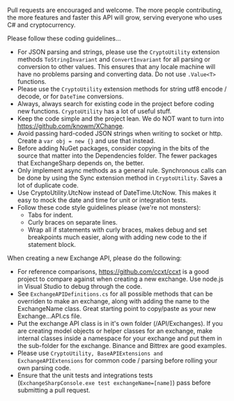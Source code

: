 Pull requests are encouraged and welcome. The more people contributing, the more features and faster this API will grow, serving everyone who uses C# and cryptocurrency.

Please follow these coding guidelines...
- For JSON parsing and strings, please use the ```CryptoUtility``` extension methods ```ToStringInvariant``` and ```ConvertInvariant``` for all parsing or conversion to other values. This ensures that any locale machine will have no problems parsing and converting data. Do not use ```.Value<T>``` functions.
- Please use the ```CryptoUtility``` extension methods for string utf8 encode / decode, or for ```DateTime``` conversions.
- Always, always search for existing code in the project before coding new functions. ```CryptoUtility``` has a lot of useful stuff.
- Keep the code simple and the project lean. We do NOT want to turn into https://github.com/knowm/XChange.
- Avoid passing hard-coded JSON strings when writing to socket or http. Create a ```var obj = new {}``` and use that instead.
- Before adding NuGet packages, consider copying in the bits of the source that matter into the Dependencies folder. The fewer packages that ExchangeSharp depends on, the better.
- Only implement async methods as a general rule. Synchronous calls can be done by using the Sync extension method in ```CryptoUtility```. Saves a lot of duplicate code.
- Use CryptoUtility.UtcNow instead of DateTime.UtcNow. This makes it easy to mock the date and time for unit or integration tests.
- Follow these code style guidelines please (we're not monsters):
  - Tabs for indent.
  - Curly braces on separate lines.
  - Wrap all if statements with curly braces, makes debug and set breakpoints much easier, along with adding new code to the if statement block.

When creating a new Exchange API, please do the following:
- For reference comparisons, https://github.com/ccxt/ccxt is a good project to compare against when creating a new exchange. Use node.js in Visual Studio to debug through the code.
- See ```ExchangeAPIDefinitions.cs``` for all possible methods that can be overriden to make an exchange, along with adding the name to the ExchangeName class. Great starting point to copy/paste as your new Exchange...API.cs file.
- Put the exchange API class is in it's own folder (/API/Exchanges). If you are creating model objects or helper classes for an exchange, make internal classes inside a namespace for your exchange and put them in the sub-folder for the exchange. Binance and Bittrex are good examples.
- Please use ```CryptoUtility, BaseAPIExtensions and ExchangeAPIExtensions``` for common code / parsing before rolling your own parsing code.
- Ensure that the unit tests and integrations tests (```ExchangeSharpConsole.exe test exchangeName=[name]```) pass before submitting a pull request.
 



